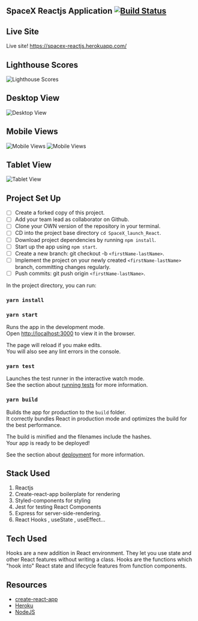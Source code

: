 
## SpaceX Reactjs Application [![Build Status](https://travis-ci.org/dwyl/esta.svg?branch=master)](https://travis-ci.org/)

## Live Site

Live site! https://spacex-reactjs.herokuapp.com/

## Lighthouse Scores

![Lighthouse Scores](screenshots/scores.png)

## Desktop View

![Desktop View](screenshots/desk1.png)

## Mobile Views

![Mobile Views](screenshots/mob1.png)
![Mobile Views](screenshots/mob2.png)

## Tablet View

![Tablet View](screenshots/tab1.png)


## Project Set Up

- [ ] Create a forked copy of this project.
- [ ] Add your team lead as collaborator on Github.
- [ ] Clone your OWN version of the repository in your terminal.
- [ ] CD into the project base directory `cd SpaceX_launch_React`.
- [ ] Download project dependencies by running `npm install`.
- [ ] Start up the app using `npm start`.
- [ ] Create a new branch: git checkout -b `<firstName-lastName>`.
- [ ] Implement the project on your newly created `<firstName-lastName>` branch, committing changes regularly.
- [ ] Push commits: git push origin `<firstName-lastName>`.

In the project directory, you can run:

### `yarn install`

### `yarn start`

Runs the app in the development mode.<br />
Open [http://localhost:3000](http://localhost:3000) to view it in the browser.

The page will reload if you make edits.<br />
You will also see any lint errors in the console.

### `yarn test`

Launches the test runner in the interactive watch mode.<br />
See the section about [running tests](https://facebook.github.io/create-react-app/docs/running-tests) for more information.

### `yarn build`

Builds the app for production to the `build` folder.<br />
It correctly bundles React in production mode and optimizes the build for the best performance.

The build is minified and the filenames include the hashes.<br />
Your app is ready to be deployed!

See the section about [deployment](https://facebook.github.io/create-react-app/docs/deployment) for more information.

## Stack Used

1. Reactjs
2. Create-react-app boilerplate for rendering
3. Styled-components for styling
4. Jest for testing React Components
5. Express for server-side-rendering.
6. React Hooks , useState , useEffect...

## Tech Used

Hooks are a new addition in React environment. They let you use state and other React features without writing a class. Hooks are the functions which "hook into" React state and lifecycle features from function components.

## Resources

- [create-react-app](https://create-react-app.dev/docs/getting-started)
- [Heroku](https://www.heroku.com/)
- [NodeJS](https://nodejs.org/en/download/)

